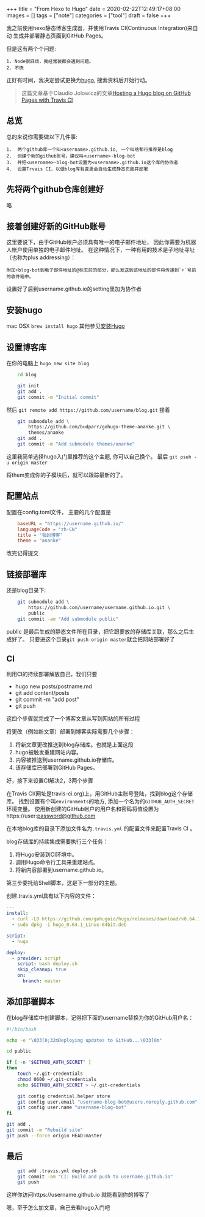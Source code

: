 +++
title = "From Hexo to Hugo"
date = 2020-02-22T12:49:17+08:00
images = []
tags = ["note"]
categories = ["tool"]
draft = false
+++

我之前使用hexo静态博客生成器，并使用Travis CI(Continuous Integration)来自动
生成并部署静态页面到GitHub Pages。

但是这有两个个问题:

    1. Node很麻烦，我经常装都会遇到问题。
    2. 不快

正好有时间，我决定尝试更换为[hugo](https://gohugo.io/), 搜索资料后开始行动。

> 这篇文章基于Claudio Jolowicz的文章[Hosting a Hugo blog on GitHub Pages with Travis CI](https://cjolowicz.github.io/posts/hosting-a-hugo-blog-on-github-pages-with-travis-ci/)

## 总览

总的来说你需要做以下几件事:

    1.  两个github库一个叫<username>.github.io, 一个叫啥都行推荐是blog
    2.  创建个新的github账号，建议叫<username>-blog-bot
    3.  并把<username>-blog-bot设置为<username>.github.io这个库的协作者
    4.  设置Trvais CI，以便blog库有变更会自动生成静态页面并部署

## 先将两个github仓库创建好
略

## 接着创建好新的GitHub账号
这里要说下，由于GitHub帐户必须具有唯一的电子邮件地址，
因此你需要为机器人帐户使用单独的电子邮件地址。
在这种情况下，一种有用的技术是子地址寻址（也称为plus addressing）：

    附加+blog-bot到电子邮件地址的@标志前的部分，那么发送到该地址的邮件将传递到`+`号前的收件箱中。

设置好了后到username.github.io的setting里加为协作者

## 安装hugo
mac OSX `brew install hugo`
其他参见[安装Hugo](https://gohugo.io/getting-started/installing/)

## 设置博客库
在你的电脑上 `hugo new site blog`
```bash
    cd blog

    git init
    git add .
    git commit -m "Initial commit"
```
然后 `git remote add https://github.com/username/blog.git`
接着
```bash
    git submodule add \
        https://github.com/budparr/gohugo-theme-ananke.git \
        themes/ananke
    git add .
    git commit -m "Add submodule themes/ananke"
```
这里我简单选择hugo入门里推荐的这个主题, 你可以自己换个。
最后 `git psuh -u origin master`

将them变成你的子模块后，就可以跟踪最新的了。

## 配置站点
配置在config.toml文件，
主要的几个配置是
```toml
    baseURL = "https://username.github.io/"
    languageCode = "zh-CN"
    title = "我的博客"
    theme = "ananke"
```
改完记得提交

## 链接部署库
还是blog目录下:

```bash
    git submodule add \
        https://github.com/username/username.github.io.git \
        public
    git commit -am "Add submodule public"
```
public 是最后生成的静态文件所在目录，把它跟要放的存储库关联，那么之后生成好了。
只要进这个目录`git push origin master`就会把网站部署好了

## CI
利用CI的持续部署解放自己，我们只要
  * hugo new posts/postname.md
  * git add content/posts
  * git commit -m "add post"
  * git push

这四个步骤就完成了一个博客文章从写到网站的所有过程

将更改（例如新文章）部署到博客实际需要几个步骤：
  1. 将新文章更改推送到blog存储库。也就是上面这段
  2. hugo被触发重建网站内容。
  3. 内容被推送到username.github.io存储库。
  4. 该存储库已部署到GitHub Pages。

好，接下来设置CI解决2，3两个步骤

在Travis CI(网址是travis-ci.org)上，用GitHub主账号登陆，找到blog这个存储库。
找到设置有个叫`environments`的地方,
添加一个名为的`GITHUB_AUTH_SECRET`环境变量。
使用新创建的GitHub帐户的用户名和密码将值设置为https://user:password@github.com

在本地blog库的目录下添加文件名为`.travis.yml` 的配置文件来配置Travis CI 。

blog存储库的持续集成需要执行三个任务：
  1. 将Hugo安装到CI环境中。
  2. 调用Hugo命令行工具来重建站点。
  3. 将新内容部署到username.github.io。

第三步委托给Shell脚本，这是下一部分的主题。

创建.travis.yml具有以下内容的文件：
```yaml
---
install:
  - curl -LO https://github.com/gohugoio/hugo/releases/download/v0.64.1/hugo_0.64.1_Linux-64bit.deb
  - sudo dpkg -i hugo_0.64.1_Linux-64bit.deb

script:
  - hugo

deploy:
  - provider: script
    script: bash deploy.sh
    skip_cleanup: true
    on:
      branch: master
```

## 添加部署脚本
在blog存储库中创建脚本，记得把下面的username替换为你的GitHub用户名：

```bash
#!/bin/bash

echo -e "\033[0;32mDeploying updates to GitHub...\033[0m"

cd public

if [ -n "$GITHUB_AUTH_SECRET" ]
then
    touch ~/.git-credentials
    chmod 0600 ~/.git-credentials
    echo $GITHUB_AUTH_SECRET > ~/.git-credentials

    git config credential.helper store
    git config user.email "username-blog-bot@users.noreply.github.com"
    git config user.name "username-blog-bot"
fi

git add .
git commit -m "Rebuild site"
git push --force origin HEAD:master
```

## 最后

```bash
    git add .travis.yml deploy.sh
    git commit -am "CI: Build and push to username.github.io"
    git push
```
这样你访问https://username.github.io
就能看到你的博客了

嗯，至于怎么加文章，自己去看hugo入门吧
